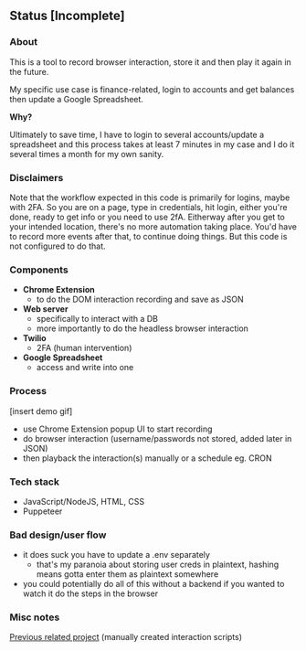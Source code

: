 ## Status [Incomplete]

### About

This is a tool to record browser interaction, store it and then play it again in the future.

My specific use case is finance-related, login to accounts and get balances then update a Google Spreadsheet.

**Why?**

Ultimately to save time, I have to login to several accounts/update a spreadsheet and this process takes at least 7 minutes in my case and I do it several times a month for my own sanity.

### Disclaimers
Note that the workflow expected in this code is primarily for logins, maybe with 2FA. So you are on a page, type in credentials, hit login, either you're done, ready to get info or you need to use 2fA. Eitherway after you get to your intended location, there's no more automation taking place. You'd have to record more events after that, to continue doing things. But this code is not configured to do that.

### Components
- **Chrome Extension**
  - to do the DOM interaction recording and save as JSON
- **Web server**
  - specifically to interact with a DB
  - more importantly to do the headless browser interaction
- **Twilio**
  - 2FA (human intervention)
- **Google Spreadsheet**
  - access and write into one

### Process
[insert demo gif]

- use Chrome Extension popup UI to start recording
- do browser interaction (username/passwords not stored, added later in JSON)
- then playback the interaction(s) manually or a schedule eg. CRON

### Tech stack
- JavaScript/NodeJS, HTML, CSS
- Puppeteer

### Bad design/user flow
- it does suck you have to update a .env separately
  - that's my paranoia about storing user creds in plaintext, hashing means gotta enter them as plaintext somewhere
- you could potentially do all of this without a backend if you wanted to watch it do the steps in the browser

### Misc notes

[Previous related project](https://github.com/jdc-cunningham/puppeteer-finance-balance-automation) (manually created interaction scripts)